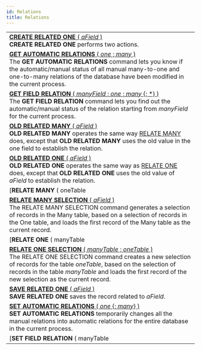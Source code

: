 ```yaml
---
id: Relations
title: Relations
---
```

||
|---|
|[**CREATE RELATED ONE** ( *aField* )](../../commands-legacy/create-related-one)<br/>**CREATE RELATED ONE** performs two actions.|
|[**GET AUTOMATIC RELATIONS** ( *one* ; *many* )](../../commands-legacy/get-automatic-relations)<br/>The **GET AUTOMATIC RELATIONS** command lets you know if the automatic/manual status of all manual many-to-one and one-to-many relations of the database have been modified in the current process.|
|[**GET FIELD RELATION** ( *manyField* ; *one* ; *many* {; *} )](../../commands-legacy/get-field-relation)<br/>The **GET FIELD RELATION** command lets you find out the automatic/manual status of the relation starting from *manyField* for the current process.|
|[**OLD RELATED MANY** ( *aField* )](../../commands-legacy/old-related-many)<br/>**OLD RELATED MANY** operates the same way [RELATE MANY](relate-many.md) does, except that **OLD RELATED MANY** uses the old value in the one field to establish the relation.|
|[**OLD RELATED ONE** ( *aField* )](../../commands-legacy/old-related-one)<br/>**OLD RELATED ONE** operates the same way as [RELATE ONE](relate-one.md) does, except that **OLD RELATED ONE** uses the old value of *aField* to establish the relation.|
|[**RELATE MANY** ( oneTable | Field )](../../commands-legacy/relate-many)<br/>RELATE MANY has two forms.|
|[**RELATE MANY SELECTION** ( *aField* )](../../commands-legacy/relate-many-selection)<br/>The RELATE MANY SELECTION command generates a selection of records in the Many table, based on a selection of records in the One table, and loads the first record of the Many table as the current record.|
|[**RELATE ONE** ( manyTable | Field {; *choiceField*} )](../../commands-legacy/relate-one)<br/>**RELATE ONE** has two forms.|
|[**RELATE ONE SELECTION** ( *manyTable* ; *oneTable* )](../../commands-legacy/relate-one-selection)<br/>The RELATE ONE SELECTION command creates a new selection of records for the table *oneTable*, based on the selection of records in the table *manyTable* and loads the first record of the new selection as the current record.|
|[**SAVE RELATED ONE** ( *aField* )](../../commands-legacy/save-related-one)<br/>**SAVE RELATED ONE** saves the record related to *aField*.|
|[**SET AUTOMATIC RELATIONS** ( *one* {; *many*} )](../../commands-legacy/set-automatic-relations)<br/>**SET AUTOMATIC RELATIONS** temporarily changes all the manual relations into automatic relations for the entire database in the current process.|
|[**SET FIELD RELATION** ( manyTable | Field ; *one* ; *many* )](../../commands-legacy/set-field-relation)<br/>The **SET FIELD RELATION** command sets the automatic/manual status of each relation of the database separately for the current process, regardless of its initial status as specified in the Relation properties window in the Design environment.|
